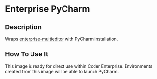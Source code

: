 # Enterprise PyCharm

## Description

Wraps [enterprise-multieditor](../multieditor/README.md) with PyCharm
installation.

## How To Use It

This image is ready for direct use within Coder Enterprise. Environments created
from this image will be able to launch PyCharm.
